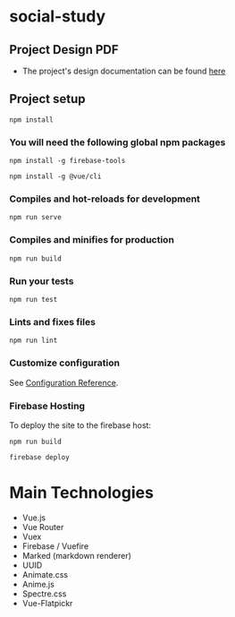 # social-study

## Project Design PDF

- The project's design documentation can be found [here](https://docs.google.com/document/d/1VLUs46n88Mc5fQVVJzYb5N05U2duIdcwyDSCoB6VAJQ/edit?usp=sharing)

## Project setup

```
npm install
```

### You will need the following global npm packages

```
npm install -g firebase-tools

npm install -g @vue/cli

```

### Compiles and hot-reloads for development

```
npm run serve
```

### Compiles and minifies for production

```
npm run build
```

### Run your tests

```
npm run test
```

### Lints and fixes files

```
npm run lint
```

### Customize configuration

See [Configuration Reference](https://cli.vuejs.org/config/).

### Firebase Hosting

To deploy the site to the firebase host:

```
npm run build

firebase deploy

```

# Main Technologies

- Vue.js
- Vue Router
- Vuex
- Firebase / Vuefire
- Marked (markdown renderer)
- UUID
- Animate.css
- Anime.js
- Spectre.css
- Vue-Flatpickr
